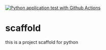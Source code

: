 [![Python application test with Github Actions](https://github.com/guanqiaofeng/scaffold/actions/workflows/main.yml/badge.svg)](https://github.com/guanqiaofeng/scaffold/actions/workflows/main.yml)

# scaffold
this is a project scaffold for python
